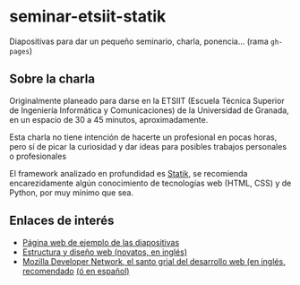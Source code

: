 seminar-etsiit-statik
===

Diapositivas para dar un pequeño seminario, charla, ponencia... (rama `gh-pages`)

Sobre la charla
---

Originalmente planeado para darse en la ETSIIT (Escuela Técnica Superior de Ingeniería Informática y Comunicaciones) de la Universidad de Granada, en un espacio de 30 a 45 minutos, aproximadamente.

Esta charla no tiene intención de hacerte un profesional en pocas horas, pero sí de picar la curiosidad y dar ideas para posibles trabajos personales o profesionales

El framework analizado en profundidad es [Statik](https://github.com/thanethomson/statik), se recomienda encarezidamente algún conocimiento de tecnologías web (HTML, CSS) y de Python, por muy mínimo que sea.

Enlaces de interés
---

- [Página web de ejemplo de las diapositivas](https://alxe.github.io/seminar-etsiit-statik/example/)
- [Estructura y diseño web (novatos, en inglés)](http://howtocodeinhtml.com/)
- [Mozilla Developer Network, el santo grial del desarrollo web (en inglés, recomendado](https://developer.mozilla.org/en/docs/Web) [(ó en español)](https://developer.mozilla.org/es/docs/Web)
